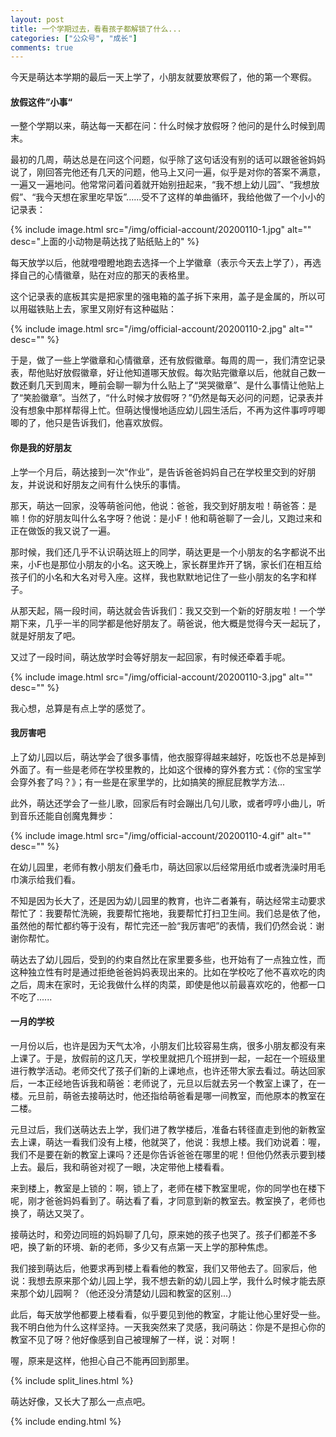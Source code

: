 ```yaml
---
layout: post
title: 一个学期过去，看看孩子都解锁了什么...
categories: ["公众号", "成长"]
comments: true
---
```


今天是萌达本学期的最后一天上学了，小朋友就要放寒假了，他的第一个寒假。

<!--more-->

#### 放假这件”小事“

一整个学期以来，萌达每一天都在问：什么时候才放假呀？他问的是什么时候到周末。

最初的几周，萌达总是在问这个问题，似乎除了这句话没有别的话可以跟爸爸妈妈说了，刚回答完他还有几天的问题，他马上又问一遍，似乎是对你的答案不满意，一遍又一遍地问。他常常问着问着就开始别扭起来，“我不想上幼儿园”、“我想放假”、“我今天想在家里吃早饭”......受不了这样的单曲循环，我给他做了一个小小的记录表：

{% include image.html src="/img/official-account/20200110-1.jpg" alt="" desc="上面的小动物是萌达找了贴纸贴上的" %}

每天放学以后，他就噔噔瞪地跑去选择一个上学徽章（表示今天去上学了），再选择自己的心情徽章，贴在对应的那天的表格里。

这个记录表的底板其实是把家里的强电箱的盖子拆下来用，盖子是金属的，所以可以用磁铁贴上去，家里又刚好有这种磁贴：

{% include image.html src="/img/official-account/20200110-2.jpg" alt="" desc="" %}

于是，做了一些上学徽章和心情徽章，还有放假徽章。每周的周一，我们清空记录表，帮他贴好放假徽章，好让他知道哪天放假。每次贴完徽章以后，他就自己数一数还剩几天到周末，睡前会聊一聊为什么贴上了“哭哭徽章”、是什么事情让他贴上了“笑脸徽章”。当然了，“什么时候才放假呀？”仍然是每天必问的问题，记录表并没有想象中那样帮得上忙。但萌达慢慢地适应幼儿园生活后，不再为这件事哼哼唧唧的了，他只是告诉我们，他喜欢放假。

#### 你是我的好朋友

上学一个月后，萌达接到一次“作业”，是告诉爸爸妈妈自己在学校里交到的好朋友，并说说和好朋友之间有什么快乐的事情。

那天，萌达一回家，没等萌爸问他，他说：爸爸，我交到好朋友啦！萌爸答：是嘛！你的好朋友叫什么名字呀？他说：是小F！他和萌爸聊了一会儿，又跑过来和正在做饭的我又说了一遍。

那时候，我们还几乎不认识萌达班上的同学，萌达更是一个小朋友的名字都说不出来，小F也是那位小朋友的小名。这天晚上，家长群里炸开了锅，家长们在相互给孩子们的小名和大名对号入座。这样，我也默默地记住了一些小朋友的名字和样子。

从那天起，隔一段时间，萌达就会告诉我们：我又交到一个新的好朋友啦！一个学期下来，几乎一半的同学都是他好朋友了。萌爸说，他大概是觉得今天一起玩了，就是好朋友了吧。

又过了一段时间，萌达放学时会等好朋友一起回家，有时候还牵着手呢。

{% include image.html src="/img/official-account/20200110-3.jpg" alt="" desc="" %}

我心想，总算是有点上学的感觉了。

#### 我厉害吧

上了幼儿园以后，萌达学会了很多事情，他衣服穿得越来越好，吃饭也不总是掉到外面了。有一些是老师在学校里教的，比如这个很棒的穿外套方式：《你的宝宝学会穿外套了吗？》；有一些是在家里学的，比如搞笑的擦屁屁教学方法...

此外，萌达还学会了一些儿歌，回家后有时会蹦出几句儿歌，或者哼哼小曲儿，听到音乐还能自创魔鬼舞步：

{% include image.html src="/img/official-account/20200110-4.gif" alt="" desc="" %}

在幼儿园里，老师有教小朋友们叠毛巾，萌达回家以后经常用纸巾或者洗澡时用毛巾演示给我们看。

不知是因为长大了，还是因为幼儿园里的教育，也许二者兼有，萌达经常主动要求帮忙了：我要帮忙洗碗，我要帮忙拖地，我要帮忙打扫卫生间。我们总是依了他，虽然他的帮忙都约等于没有，帮忙完还一脸“我厉害吧”的表情，我们仍然会说：谢谢你帮忙。

萌达去了幼儿园后，受到的约束自然比在家里要多些，也开始有了一点独立性，而这种独立性有时是通过拒绝爸爸妈妈表现出来的。比如在学校吃了他不喜欢吃的肉之后，周末在家时，无论我做什么样的肉菜，即使是他以前最喜欢吃的，他都一口不吃了......

#### 一月的学校

一月份以后，也许是因为天气太冷，小朋友们比较容易生病，很多小朋友都没有来上课了。于是，放假前的这几天，学校里就把几个班拼到一起，一起在一个班级里进行教学活动。老师交代了孩子们新的上课地点，也许还带大家去看过。萌达回家后，一本正经地告诉我和萌爸：老师说了，元旦以后就去另一个教室上课了，在一楼。元旦前，萌爸去接萌达时，他还指给萌爸看是哪一间教室，而他原本的教室在二楼。

元旦过后，我们送萌达去上学，我们进了教学楼后，准备右转径直走到他的新教室去上课，萌达一看我们没有上楼，他就哭了，他说：我想上楼。我们劝说着：喔，我们不是要在新的教室上课吗？还是你告诉爸爸在哪里的呢！但他仍然表示要到楼上去。最后，我和萌爸对视了一眼，决定带他上楼看看。

来到楼上，教室是上锁的：啊，锁上了，老师在楼下教室里呢，你的同学也在楼下呢，刚才爸爸妈妈看到了。萌达看了看，才同意到新的教室去。教室换了，老师也换了，萌达又哭了。

接萌达时，和旁边同班的妈妈聊了几句，原来她的孩子也哭了。孩子们都差不多吧，换了新的环境、新的老师，多少又有点第一天上学的那种焦虑。

我们接到萌达后，他要求再到楼上看看他的教室，我们又带他去了。回家后，他说：我想去原来那个幼儿园上学，我不想去新的幼儿园上学，我什么时候才能去原来那个幼儿园啊？（他还没分清楚幼儿园和教室的区别...）

此后，每天放学他都要上楼看看，似乎要见到他的教室，才能让他心里好受一些。我不明白他为什么这样坚持。一天我突然来了灵感，我问萌达：你是不是担心你的教室不见了呀？他好像感到自己被理解了一样，说：对啊！

喔，原来是这样，他担心自己不能再回到那里。

{% include split_lines.html %}

萌达好像，又长大了那么一点点吧。

{% include ending.html %}
